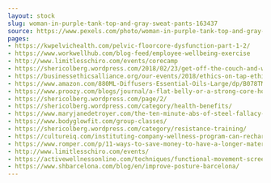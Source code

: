 ```yaml
---
layout: stock
slug: woman-in-purple-tank-top-and-gray-sweat-pants-163437
source: https://www.pexels.com/photo/woman-in-purple-tank-top-and-gray-sweat-pants-163437/
pages:
- https://kwpelvichealth.com/pelvic-floorcore-dysfunction-part-1-2/
- https://www.workwellhub.com/blog-feed/employee-wellbeing-exercise
- http://www.limitlesschiro.com/events/corecamp
- https://shericolberg.wordpress.com/2018/02/23/get-off-the-couch-and-work-your-core/
- https://businessethicsalliance.org/our-events/2018/ethics-on-tap-ethics-yoga
- https://www.amazon.com/880ML-Diffusers-Essential-Oils-Large/dp/B078TMJ91Q
- https://www.proozy.com/blogs/journal/a-flat-belly-or-a-strong-core-how-yoga-develops-core-muscles
- https://shericolberg.wordpress.com/page/2/
- https://shericolberg.wordpress.com/category/health-benefits/
- https://www.maryjanedetroyer.com/the-ten-minute-abs-of-steel-fallacy-personal-trainer-nyc/
- https://www.bodyglowfit.com/group-classes/
- https://shericolberg.wordpress.com/category/resistance-training/
- https://cultureiq.com/instituting-company-wellness-program-can-recharge-workforce/
- https://www.romper.com/p/11-ways-to-save-money-to-have-a-longer-maternity-leave-10550
- http://www.limitlesschiro.com/events/
- https://activewellnessonline.com/techniques/functional-movement-screen/
- https://www.shbarcelona.com/blog/en/improve-posture-barcelona/
---
```

